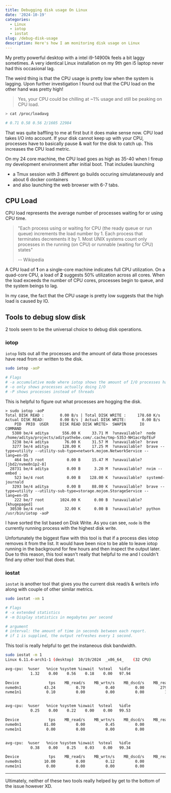 ```yaml
---
title: Debugging disk usage On Linux
date: '2024-10-19'
categories:
  - Linux
  - iotop
  - iostat
slug: /debug-disk-usage
description: Here's how I am monitoring disk usage on Linux
---
```


My pretty powerful desktop with a intel i9-14900k feels a bit laggy sometimes.
A very identical Linux installation on my 9th gen i5 laptop never had this occasional lag.

The weird thing is that the CPU usage is pretty low when the system is lagging. Upon further investigation I found out
that the CPU load on the other hand was pretty high!

> Yes, your CPU could be chilling at ~1% usage and still be peaking on CPU load.

```sh
> cat /proc/loadavg

# 0.71 0.58 0.56 2/1605 22984
```

That was quite baffling to me at first but it does make sense now. CPU load takes I/O into account.
If your disk cannot keep up with your CPU, processes have to basically pause & wait for the disk to catch up.
This increases the CPU load metric.

On my 24 core machine, the CPU load goes as high as 35-40 when I fireup my development environment after initial boot.
That includes launching

- a Tmux session with 3 different go builds occuring simulataneously and about 6 docker containers
- and also launching the web browser with 6-7 tabs.

## CPU Load

CPU load represents the average number of processes waiting for or using CPU time.

> "Each process using or waiting for CPU (the ready queue or run queue) increments the load number by 1.
> Each process that terminates decrements it by 1.
> Most UNIX systems count only processes in the running (on CPU) or runnable (waiting for CPU) states"
>
> -- Wikipedia

A CPU load of **1** on a single-core machine indicates full CPU utilization.
On a quad-core CPU, a load of **2** suggests 50% utilization across all cores.
When the load exceeds the number of CPU cores, processes begin to queue, and the system beings to lag.

In my case, the fact that the CPU usage is pretty low suggests that the high load is caused by IO.

## Tools to debug slow disk

2 tools seem to be the universal choice to debug disk operations.

### iotop

`iotop` lists out all the processes and the amount of data those processes have read from or written to the disk.

```sh
sudo iotop -aoP

# Flags
# -a accumulative mode where iotop shows the amount of I/O processes have done since iotop started.
# -o only shows processes actually doing I/O
# -P shows processes instead of threads
```

This is helpful to figure out what processes are hogging the disk.

```
> sudo iotop -aoP
Total DISK READ :       0.00 B/s | Total DISK WRITE :     178.60 K/s
Actual DISK READ:       0.00 B/s | Actual DISK WRITE:       0.00 B/s
    PID  PRIO  USER     DISK READ DISK WRITE>  SWAPIN      IO    COMMAND
   5380 be/4 aditya      556.00 K     33.71 M  ?unavailable?  node /home/aditya/projects/adityathebe.com/.cache/tmp-5353-NH1acrOpTEuF
   3238 be/4 aditya       76.00 K     31.57 M  ?unavailable?  brave
   3277 be/4 aditya      128.00 K     17.25 M  ?unavailable?  brave --type=utility --utility-sub-type=network.mojom.NetworkService --lang=en-US
    464 be/3 root          0.00 B     15.47 M  ?unavailable?  [jbd2/nvme0n1p2-8]
  28731 be/4 aditya        0.00 B      3.20 M  ?unavailable?  nvim --embed .
    523 be/4 root          0.00 B    128.00 K  ?unavailable?  systemd-journald
   3293 be/4 aditya        0.00 B     88.00 K  ?unavailable?  brave --type=utility --utility-sub-type=storage.mojom.StorageService --lang=en-US
    222 be/7 root       1024.00 K      0.00 B  ?unavailable?  [khugepaged]
  30530 be/4 root         32.00 K      0.00 B  ?unavailable?  python /usr/bin/iotop -aoP
```

I have sorted the list based on Disk Write. As you can see, `node` is the currently running process with the highest disk write.

Unfortunately the biggest flaw with this tool is that if a process dies iotop removes it from the list.
It would have been nice to be able to leave iotop running in the background for few hours and then inspect the output later. Due to this reason, this tool wasn't really that helpful to me and I couldn't find any other tool that does that.

### iostat

`iostat` is another tool that gives you the current disk read/s & write/s info along with couple of other similar metrics.

```sh
sudo iostat -xm 1

# Flags
# -x extended statistics
# -m Display statistics in megabytes per second

# argument
# interval: the amount of time in seconds between each report.
# if 1 is supplied, the output refreshes every 1 second.
```

This tool is really helpful to get the instaneous disk bandwidth.

```sh
sudo iostat -m 1
Linux 6.11.4-arch1-1 (desktop) 	10/19/2024 	_x86_64_	(32 CPU)

avg-cpu:  %user   %nice %system %iowait  %steal   %idle
           1.32    0.00    0.56    0.18    0.00   97.94

Device             tps    MB_read/s    MB_wrtn/s    MB_dscd/s    MB_read    MB_wrtn    MB_dscd
nvme0n1          43.24         0.70         0.40         0.00       2799       1594          0
nvme1n1           0.10         0.00         0.00         0.00         10          0          0


avg-cpu:  %user   %nice %system %iowait  %steal   %idle
           0.25    0.00    0.22    0.00    0.00   99.53

Device             tps    MB_read/s    MB_wrtn/s    MB_dscd/s    MB_read    MB_wrtn    MB_dscd
nvme0n1          81.00         0.00         0.45         0.00          0          0          0
nvme1n1           0.00         0.00         0.00         0.00          0          0          0


avg-cpu:  %user   %nice %system %iowait  %steal   %idle
           0.38    0.00    0.25    0.03    0.00   99.34

Device             tps    MB_read/s    MB_wrtn/s    MB_dscd/s    MB_read    MB_wrtn    MB_dscd
nvme0n1          10.00         0.00         0.12         0.00          0          0          0
nvme1n1           0.00         0.00         0.00         0.00          0          0          0
```

---

Ultimately, neither of these two tools really helped by get to the bottom of the issue however XD.
